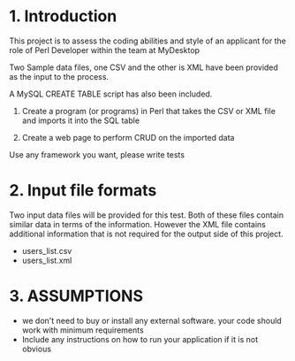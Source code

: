 # 1. Introduction
This project is to assess the coding abilities and style of an applicant for the role of Perl Developer
within the team at MyDesktop

Two Sample data files, one CSV and the other is XML have been provided as the input to the process.

A MySQL CREATE TABLE script has also been included. 

1. Create a program (or programs) in Perl that takes the CSV or XML file and imports it into the SQL table

2. Create a web page to perform CRUD on the imported data

Use any framework you want, please write tests

# 2. Input file formats
Two input data files will be provided for this test. Both of these files contain similar data in terms of the information. However the XML file contains additional information that is not
required for the output side of this project.

 * users_list.csv
 * users_list.xml

# 3. ASSUMPTIONS
  * we don't need to buy or install any external software. your code should work with minimum requirements
  * Include any instructions on how to run your application if it is not obvious
